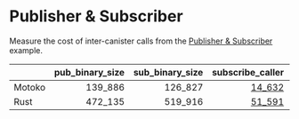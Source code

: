 # Publisher & Subscriber

Measure the cost of inter-canister calls from the [Publisher & Subscriber](https://github.com/dfinity/examples/tree/master/motoko/pub-sub) example.


| |pub_binary_size|sub_binary_size|subscribe_caller|subscribe_callee|publish_caller|publish_callee|
|--|--:|--:|--:|--:|--:|--:|
|Motoko|139_886|126_827|[14_632](mo_subscribe.svg)|[8_451](mo_pub_register.svg)|[10_530](mo_publish.svg)|[3_662](mo_sub_update.svg)|
|Rust|472_135|519_916|[51_591](rs_subscribe.svg)|[34_661](rs_pub_register.svg)|[74_169](rs_publish.svg)|[41_615](rs_sub_update.svg)|
